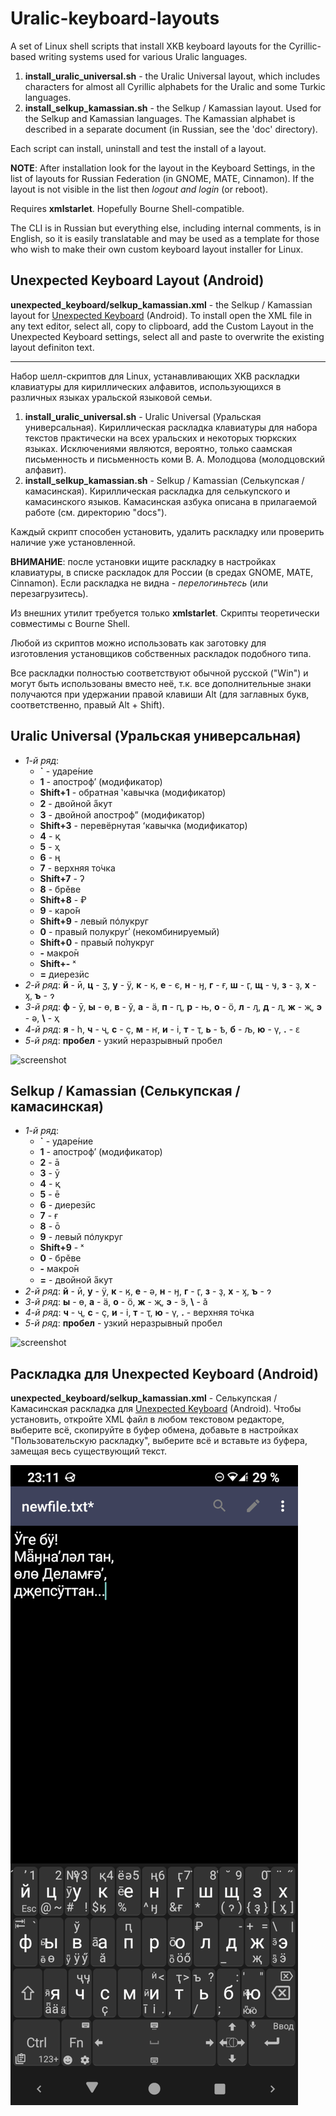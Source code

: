 # Uralic-keyboard-layouts

A set of Linux shell scripts that install XKB keyboard layouts for the Cyrillic-based writing systems used for various Uralic languages.

1. **install_uralic_universal.sh** - the Uralic Universal layout, which includes characters for almost all Cyrillic alphabets for the Uralic and some Turkic languages.
2. **install_selkup_kamassian.sh** - the Selkup / Kamassian layout. Used for the Selkup and Kamassian languages. The Kamassian alphabet is described in a separate document (in Russian, see the 'doc' directory).

Each script can install, uninstall and test the install of a layout.

**NOTE**: After installation look for the layout in the Keyboard Settings, in the list of layouts for Russian Federation (in GNOME, MATE, Cinnamon). If the layout is not visible in the list then *logout and login* (or reboot).

Requires **xmlstarlet**. Hopefully Bourne Shell-compatible.

The CLI is in Russian but everything else, including internal comments, is in English, so it is easily translatable and may be used as a template for those who wish to make their own custom keyboard layout installer for Linux.

## Unexpected Keyboard Layout (Android)

**unexpected_keyboard/selkup_kamassian.xml** - the Selkup / Kamassian layout for [Unexpected Keyboard](https://github.com/Julow/Unexpected-Keyboard) (Android). To install open the XML file in any text editor, select all, copy to clipboard, add the Custom Layout in the Unexpected Keyboard settings, select all and paste to overwrite the existing layout definiton text.

---

Набор шелл-скриптов для Linux, устанавливающих XKB раскладки клавиатуры для кириллических алфавитов, использующихся в различных языках уральской языковой семьи.

1. **install_uralic_universal.sh** - Uralic Universal (Уральская универсальная). Кириллическая раскладка клавиатуры для набора текстов практически на всех уральских и некоторых тюркских языках. Исключениями являются, вероятно, только саамская письменность и письменность коми В. А. Молодцова (молодцовский алфавит).
2. **install_selkup_kamassian.sh** - Selkup / Kamassian (Селькупская / камасинская). Кириллическая раскладка для селькупского и камасинского языков. Камасинская азбука описана в прилагаемой работе (см. директорию "docs").

Каждый скрипт способен установить, удалить раскладку или проверить наличие уже установленной.

**ВНИМАНИЕ**: после установки ищите раскладку в настройках клавиатуры, в списке раскладок для России (в средах GNOME, MATE, Cinnamon). Если раскладка не видна - *перелогиньтесь* (или перезагрузитесь).

Из внешних утилит требуется только **xmlstarlet**. Скрипты теоретически совместимы с Bourne Shell.

Любой из скриптов можно использовать как заготовку для изготовления установщиков собственных раскладок подобного типа.

Все раскладки полностью соответствуют обычной русской ("Win") и могут быть использованы вместо неё, т.к. все дополнительные знаки получаются при удержании правой клавиши Alt (для заглавных букв, соответственно, правый Alt + Shift).

## Uralic Universal (Уральская универсальная) ##

- *1-й ряд*:
    - **`** - ударе́ние
    - **1** - апострофʼ (модификатор)
    - **Shift+1** - обратная ʽкавычка (модификатор)
    - **2** - двойной а̋кут
    - **3** - двойной апострофˮ (модификатор)
    - **Shift+3** - перевёрнутая ʻкавычка (модификатор)
    - **4** - қ
    - **5** - ҳ
    - **6** - ң
    - **7** - верхняя то̇чка
    - **Shift+7** - ʔ
    - **8** - брӗве
    - **Shift+8** - ₽
    - **9** - каро̌н
    - **Shift+9** - левый по͑лукруг
    - **0** - правый полукругʾ (некомбинируемый)
    - **Shift+0** - правый по͗лукруг
    - **-** макро̄н
    - **Shift+-** ˣ
    - **=** диерезӥс
- *2-й ряд*: **й** - ӣ, **ц** - ӡ, **у** - ӱ, **к** - ӄ, **е** - є, **н** - ӈ, **г** - ғ, **ш** - ӷ, **щ** - ӌ, **з** - ҙ, **х** - ӽ, **ъ** - ɂ
- *3-й ряд*: **ф** - ӯ, **ы** - ө, **в** - ў, **а** - ӓ, **п** - ԥ, **р** - њ, **о** - ӧ, **л** - ԓ, **д** - ӆ, **ж** - җ, **э** - ә, **\\** - ҳ
- *4-й ряд*: **я** - һ, **ч** - ҷ, **c** - ҫ, **м** - ҥ, **и** - і, **т** - ҭ, **ь** - ҍ, **б** - љ, **ю** - ү, **.** - ԑ
- *5-й ряд*: **пробел** - узкий неразрывный пробел

![screenshot](screenshots/uralic_universal.png)

## Selkup / Kamassian (Селькупская / камасинская) ##

- *1-й ряд*:
    - **`** - ударе́ние
    - **1** - апострофʼ (модификатор)
    - **2** - ā
    - **3** - ӯ
    - **4** - қ
    - **5** - ē
    - **6** - диерезӥс
    - **7** - ғ
    - **8** - ō
    - **9** - левый по͑лукруг
    - **Shift+9** - ˣ
    - **0** - брӗве
    - **-** макро̄н
    - **=** - двойной а̋кут
- *2-й ряд*: **й** - ӣ, **у** - ӱ, **к** - ӄ, **е** - ә, **н** - ӈ, **г** - ӷ, **з** - ҙ, **х** - ӽ, **ъ** - ɂ
- *3-й ряд*: **ы** - ө, **а** - ӓ, **о** - ӧ, **ж** - җ, **э** - ӭ, **\\** - ă
- *4-й ряд*: **ч** - ҷ, **c** - ҫ, **и** - і, **т** - ҭ, **ю** - ү, **.** - верхняя то̇чка
- *5-й ряд*: **пробел** - узкий неразрывный пробел

![screenshot](screenshots/selkup_kamassian.png)

## Раскладка для Unexpected Keyboard (Android)

**unexpected_keyboard/selkup_kamassian.xml** - Селькупская / Камасинская раскладка для [Unexpected Keyboard](https://github.com/Julow/Unexpected-Keyboard) (Android). Чтобы установить, откройте XML файл в любом текстовом редакторе, выберите всё, скопируйте в буфер обмена, добавьте в настройках "Пользовательскую раскладку", выберите всё и вставьте из буфера, замещая весь существующий текст.

![screenshot](screenshots/unexpected.png)
